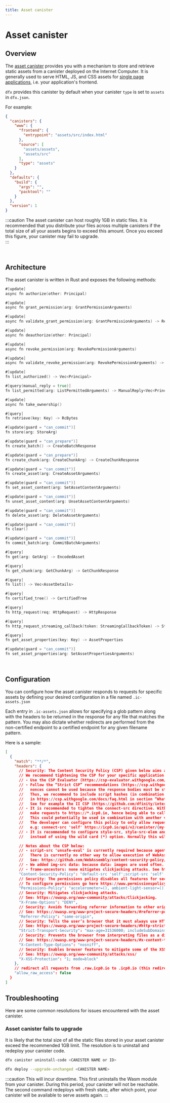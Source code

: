 ```yaml
---
title: Asset canister
---
```


# Asset canister

## Overview

The [asset canister](https://github.com/dfinity/sdk/tree/master/src/canisters/frontend/ic-frontend-canister) provides
you with a mechanism to store and retrieve static assets from a canister deployed on the Internet
Computer. It is generally used to serve HTML, JS, and CSS assets
for [single page applications](https://en.wikipedia.org/wiki/Single-page_application), i.e. your application's frontend.

`dfx` provides this canister by default when your canister `type` is set to `assets` in `dfx.json`.

For example:

```json
{
  "canisters": {
    "www": {
      "frontend": {
        "entrypoint": "assets/src/index.html"
      },
      "source": [
        "assets/assets",
        "assets/src"
      ],
      "type": "assets"
    }
  },
  "defaults": {
    "build": {
      "args": "",
      "packtool": ""
    }
  },
  "version": 1
}
```

:::caution
The asset canister can host roughly 1GB in static files. It is recommended that you distribute your files
across multiple canisters if the total size of all your assets begins to exceed this amount. Once you exceed this
figure, your canister may fail to upgrade.  
:::

<br/>

## Architecture

The asset canister is written in Rust and exposes the following methods:

```go
#[update]
async fn authorize(other: Principal)

#[update]
async fn grant_permission(arg: GrantPermissionArguments)

#[update]
async fn validate_grant_permission(arg: GrantPermissionArguments) -> Result<String, String>

#[update]
async fn deauthorize(other: Principal)

#[update]
async fn revoke_permission(arg: RevokePermissionArguments)

#[update]
async fn validate_revoke_permission(arg: RevokePermissionArguments) -> Result<String, String>

#[update]
fn list_authorized() -> Vec<Principal>

#[query(manual_reply = true)]
fn list_permitted(arg: ListPermittedArguments) -> ManualReply<Vec<Principal>>

#[update]
async fn take_ownership()

#[query]
fn retrieve(key: Key) -> RcBytes

#[update(guard = "can_commit")]
fn store(arg: StoreArg)

#[update(guard = "can_prepare")]
fn create_batch() -> CreateBatchResponse

#[update(guard = "can_prepare")]
fn create_chunk(arg: CreateChunkArg) -> CreateChunkResponse

#[update(guard = "can_commit")]
fn create_asset(arg: CreateAssetArguments)

#[update(guard = "can_commit")]
fn set_asset_content(arg: SetAssetContentArguments)

#[update(guard = "can_commit")]
fn unset_asset_content(arg: UnsetAssetContentArguments)

#[update(guard = "can_commit")]
fn delete_asset(arg: DeleteAssetArguments)

#[update(guard = "can_commit")]
fn clear()

#[update(guard = "can_commit")]
fn commit_batch(arg: CommitBatchArguments)

#[query]
fn get(arg: GetArg) -> EncodedAsset

#[query]
fn get_chunk(arg: GetChunkArg) -> GetChunkResponse

#[query]
fn list() -> Vec<AssetDetails>

#[query]
fn certified_tree() -> CertifiedTree

#[query]
fn http_request(req: HttpRequest) -> HttpResponse

#[query]
fn http_request_streaming_callback(token: StreamingCallbackToken) -> StreamingCallbackHttpResponse

#[query]
fn get_asset_properties(key: Key) -> AssetProperties

#[update(guard = "can_commit")]
fn set_asset_properties(arg: SetAssetPropertiesArguments)
```

<br/>

## Configuration

You can configure how the asset canister responds to requests for specific assets by defining your
desired configuration in a file named `.ic-assets.json`

Each entry in `.ic-assets.json` allows for specifying a glob pattern along with the headers to be returned in
the response for any file that matches the pattern. You may also dictate whether redirects are performed from the
non-certified endpoint to a certified endpoint for any given filename pattern.

Here is a sample:

```json
[
  {
    "match": "**/*",
    "headers": {
      // Security: The Content Security Policy (CSP) given below aims at working with many apps rather than providing maximal security.
      // We recommend tightening the CSP for your specific application. Some recommendations are as follows:
      // - Use the CSP Evaluator (https://csp-evaluator.withgoogle.com/) to validate the CSP you define.
      // - Follow the “Strict CSP” recommendations (https://csp.withgoogle.com/docs/strict-csp.html). However, note that in the context of ICP,
      //   nonces cannot be used because the response bodies must be static to work well with HTTP asset certification.
      //   Thus, we recommend to include script hashes (in combination with strict-dynamic) in the CSP as described
      //   in https://csp.withgoogle.com/docs/faq.html in section “What if my site is static and I can't add nonces to scripts?”.
      //   See for example the II CSP (https://github.com/dfinity/internet-identity/blob/main/src/internet_identity/src/http.rs).
      // - It is recommended to tighten the connect-src directive. With the current CSP configuration the browser can
      //   make requests to https://*.icp0.io, hence being able to call any canister via https://icp0.io/api/v2/canister/{canister-ID}.
      //   This could potentially be used in combination with another vulnerability (e.g. XSS) to exfiltrate private data.
      //   The developer can configure this policy to only allow requests to their specific canisters,
      //   e.g: connect-src 'self' https://icp0.io/api/v2/canister/{my-canister-ID}, where {my-canister-ID} has the following format: aaaaa-aaaaa-aaaaa-aaaaa-aaa
      // - It is recommended to configure style-src, style-src-elem and font-src directives with the resources your canister is going to use
      //   instead of using the wild card (*) option. Normally this will include 'self' but also other third party styles or fonts resources (e.g: https://fonts.googleapis.com or other CDNs)

      // Notes about the CSP below:
      // - script-src 'unsafe-eval' is currently required because agent-js uses a WebAssembly module for the validation of bls signatures.
      //   There is currently no other way to allow execution of WebAssembly modules with CSP.
      //   See: https://github.com/WebAssembly/content-security-policy/blob/main/proposals/CSP.md.
      // - We added img-src data: because data: images are used often.
      // - frame-ancestors: none mitigates clickjacking attacks. See https://owasp.org/www-community/attacks/Clickjacking.
      "Content-Security-Policy": "default-src 'self';script-src 'self' 'unsafe-eval';connect-src 'self' https://icp0.io https://*.icp0.io;img-src 'self' data:;style-src * 'unsafe-inline';style-src-elem * 'unsafe-inline';font-src *;object-src 'none';base-uri 'self';frame-ancestors 'none';form-action 'self';upgrade-insecure-requests;",
      // Security: The permissions policy disables all features for security reasons. If your site needs such permissions, activate them.
      // To configure permissions go here https://www.permissionspolicy.com/
      "Permissions-Policy": "accelerometer=(), ambient-light-sensor=(), autoplay=(), battery=(), camera=(), cross-origin-isolated=(), display-capture=(), document-domain=(), encrypted-media=(), execution-while-not-rendered=(), execution-while-out-of-viewport=(), fullscreen=(), geolocation=(), gyroscope=(), keyboard-map=(), magnetometer=(), microphone=(), midi=(), navigation-override=(), payment=(), picture-in-picture=(), publickey-credentials-get=(), screen-wake-lock=(), sync-xhr=(), usb=(), web-share=(), xr-spatial-tracking=(), clipboard-read=(), clipboard-write=(), gamepad=(), speaker-selection=(), conversion-measurement=(), focus-without-user-activation=(), hid=(), idle-detection=(), interest-cohort=(), serial=(), sync-script=(), trust-token-redemption=(), window-placement=(), vertical-scroll=()",
      // Security: Mitigates clickjacking attacks.
      // See: https://owasp.org/www-community/attacks/Clickjacking.
      "X-Frame-Options": "DENY",
      // Security: Avoids forwarding referrer information to other origins.
      // See: https://owasp.org/www-project-secure-headers/#referrer-policy.
      "Referrer-Policy": "same-origin",
      // Security: Tells the user’s browser that it must always use HTTPS with your site.
      // See: https://owasp.org/www-project-secure-headers/#http-strict-transport-security
      "Strict-Transport-Security": "max-age=31536000; includeSubDomains",
      // Security: Prevents the browser from interpreting files as a different MIME type to what is specified in the Content-Type header.
      // See: https://owasp.org/www-project-secure-headers/#x-content-type-options
      "X-Content-Type-Options": "nosniff",
      // Security: Enables browser features to mitigate some of the XSS attacks. Note that it has to be in mode=block.
      // See: https://owasp.org/www-community/attacks/xss/
      "X-XSS-Protection": "1; mode=block"
    },
    // redirect all requests from .raw.icp0.io to .icp0.io (this redirection is the default)
    "allow_raw_access": false
  }
]
```

## Troubleshooting

Here are some common resolutions for issues encountered with the asset canister.

### Asset canister fails to upgrade

It is likely that the total size of all the static files stored in your asset canister exceed the
recommended 1GB limit. The resolution is to uninstall and redeploy your canister code.

```bash
dfx canister uninstall-code <CANISTER NAME or ID>
```

```bash
dfx deploy --upgrade-unchanged <CANISTER NAME>
```

:::caution
This will incur downtime. This first uninstalls the Wasm module from your canister. During this period, your canister
will not be reachable. The second command redeploys with fresh state, after which point, your canister will be available
to serve assets again.
:::